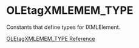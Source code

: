 # OLEtagXMLEMEM_TYPE

Constants that define types for IXMLElement.

[OLEtagXMLEMEM_TYPE Reference](https://ruby-doc.org/stdlib-2.6/libdoc/win32ole/rdoc/OLEtagXMLEMEM_TYPE.html)
